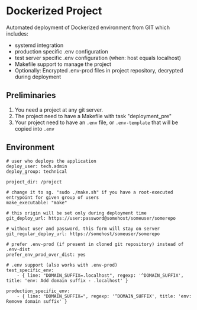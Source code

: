 Dockerized Project
==================

Automated deployment of Dockerized environment from GIT which includes:

- systemd integration
- production specific .env configuration
- test server specific .env configuration (when: host equals localhost)
- Makefile support to manage the project
- Optionally: Encrypted .env-prod files in project repository, decrypted during deployment

Preliminaries
-------------

1. You need a project at any git server.
2. The project need to have a Makefile with task "deployment_pre"
3. Your project need to have an `.env` file, or `.env-template` that will be copied into `.env`

Environment
----------- 

```yamlex 
# user who deploys the application
deploy_user: tech.admin
deploy_group: technical

project_dir: /project

# change it to sg. "sudo ./make.sh" if you have a root-executed entrypoint for given group of users
make_executable: "make"

# this origin will be set only during deployment time
git_deploy_url: https://user:password@somehost/someuser/somerepo

# without user and password, this form will stay on server
git_regular_deploy_url: https://somehost/someuser/somerepo

# prefer .env-prod (if present in cloned git repository) instead of .env-dist
prefer_env_prod_over_dist: yes

# .env support (also works with .env-prod)
test_specific_env:
    - { line: "DOMAIN_SUFFIX=.localhost", regexp: '^DOMAIN_SUFFIX', title: 'env: Add domain suffix - .localhost' }

production_specific_env:
    - { line: "DOMAIN_SUFFIX=", regexp: '^DOMAIN_SUFFIX', title: 'env: Remove domain suffix' }

```
